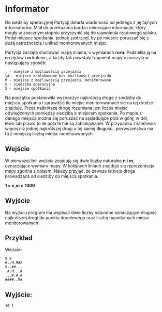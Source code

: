 # Informator

Do siedziby operacyjnej Partycji dotarła wiadomość od jednego z jej tajnych informatorów. Miał do przekazana bardzo obiecujące informacje, który mogły w znacznym stopniu przyczynić się do ujawnienia rządowego spisku. Podał miejsce spotkania, jednak zastrzegł, by po mieście poruszać się z dużą ostrożnością i unikać monitorowanych miejsc.

Partycja zaczęła studiować mapę miasta, o wymiarach **n**x**m**. Podzieliła ją na **n** rzędów i **m** kolumn, a każdy tak powstały fragment mapy oznaczyła w następujący sposób:
```
. - miejsce z możliwością przejazdu
\# - miejsce zablokowane bez możliwości przejazdu
M - miejsce z możliwością przejazdu, monitorowane
S - siedziba operacyjna
X - miejsce spotkania
```
Na początku postanowiła wyznaczyć najkrótszą drogę z siedziby do miejsca spotkania i sprawdzić ile miejsc monitorowanych się na tej drodze znajduje. Przez najkrótszą drogę rozumiana jest liczba miejsc odwiedzonych pomiędzy siedzibą a miejscem spotkania. Po mapie z danego miejsca można się poruszać na sąsiadujące pola w górę, w dół, lewo lub prawo (o ile pola te nie są zablokowane). W przypadku znalezienia więcej niż jednej najkrótszej drogi o tej samej długości, pierwszeństwo ma ta z mniejszą liczbą miejsc monitorowanych.

## Wejście
W pierwszej linii wejścia znajdują się dwie liczby naturalne **n** i **m**, oznaczające wymiary mapy. W kolejnych liniach znajduje się reprezentacja mapy zgodna z opisem. Należy przyjąć, że zawsze istnieje droga prowadząca od siedziby do miejsca spotkania.

**1 ≤ n,m ≤ 1000**

## Wyjście
Na wyjściu program ma wypisać dwie liczby naturalne oznaczające długość najkrótszej drogi do punktu docelowego oraz liczbę napotkanych miejsc monitorowanych.

## Przykład
Wejście:
```
5 8
#..M.M#X
S..##...
.#.M...#
...#.#.#
####..M#
```

## Wyjście:
```
10 1
```
